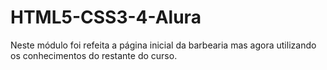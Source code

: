 # HTML5-CSS3-4-Alura

Neste módulo foi refeita a página inicial da barbearia mas agora utilizando os conhecimentos do restante do curso.
